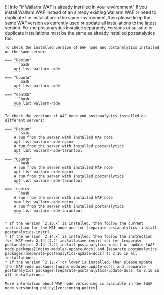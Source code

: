 !!! info "If Wallarm WAF is already installed in your environment"
    If you install Wallarm WAF instead of an already existing Wallarm WAF or need to duplicate the installation in the same environment, then please keep the same WAF version as currently used or update all installations to the latest version. For the postanalytics installed separately, versions of substite or duplicate installations must be the same as already installed postanalytics too.

    To check the installed version of WAF node and postanalytics installed on the same server:

    === "Debian"
        ```bash
        apt list wallarm-node
        ```
    === "Ubuntu"
        ```bash
        apt list wallarm-node
        ```
    === "CentOS"
        ```bash
        yum list wallarm-node
        ```

    To check the versions of WAF node and postanalytics installed on different servers:

    === "Debian"
        ```bash
        # run from the server with installed WAF node
        apt list wallarm-node-nginx
        # run from the server with installed postanalytics
        apt list wallarm-node-tarantool
        ```
    === "Ubuntu"
        ```bash
        # run from the server with installed WAF node
        apt list wallarm-node-nginx
        # run from the server with installed postanalytics
        apt list wallarm-node-tarantool
        ```
    === "CentOS"
        ```bash
        # run from the server with installed WAF node
        yum list wallarm-node-nginx
        # run from the server with installed postanalytics
        yum list wallarm-node-tarantool
        ```

    * If the version `2.16.x` is installed, then follow the current instruction for the WAF node and for [separate postanalytics][install-postanalytics-instr].
    * If the version `2.14.x` is installed, then follow the instruction for [WAF node 2.14][2.14-installation-instr] and for [separate postanalytics 2.14][2.14-install-postanalytics-instr] or update [WAF node packages][nginx-modules-update-docs] and [separate postanalytics packages][separate-postanalytics-update-docs] to 2.16 in all installations.
    * If the version `2.12.x` or lower is installed, then please update the [WAF node packages][nginx-modules-update-docs] and [separate postanalytics packages][separate-postanalytics-update-docs] to 2.16 in all installations.

    More information about WAF node versioning is available in the [WAF node versioning policy][versioning-policy].
